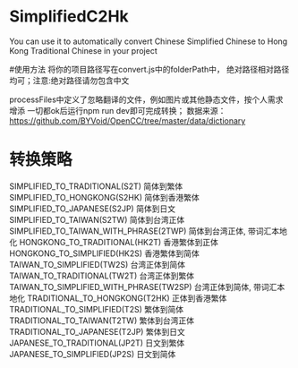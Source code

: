 # SimplifiedC2Hk
You can use it to automatically convert Chinese Simplified Chinese to Hong Kong Traditional Chinese in your project

#使用方法
将你的项目路径写在convert.js中的folderPath中，
绝对路径相对路径均可；注意:绝对路径请勿包含中文

processFiles中定义了忽略翻译的文件，例如图片或其他静态文件，按个人需求
增添
一切都ok后运行npm run dev即可完成转换；
数据来源：https://github.com/BYVoid/OpenCC/tree/master/data/dictionary

# 转换策略

SIMPLIFIED_TO_TRADITIONAL(S2T)	简体到繁体
SIMPLIFIED_TO_HONGKONG(S2HK)	简体到香港繁体
SIMPLIFIED_TO_JAPANESE(S2JP)	简体到日文
SIMPLIFIED_TO_TAIWAN(S2TW)	简体到台湾正体
SIMPLIFIED_TO_TAIWAN_WITH_PHRASE(2TWP)	简体到台湾正体, 带词汇本地化
HONGKONG_TO_TRADITIONAL(HK2T)	香港繁体到正体
HONGKONG_TO_SIMPLIFIED(HK2S)	香港繁体到简体
TAIWAN_TO_SIMPLIFIED(TW2S)	台湾正体到简体
TAIWAN_TO_TRADITIONAL(TW2T)	台湾正体到繁体
TAIWAN_TO_SIMPLIFIED_WITH_PHRASE(TW2SP)	台湾正体到简体, 带词汇本地化
TRADITIONAL_TO_HONGKONG(T2HK)	正体到香港繁体
TRADITIONAL_TO_SIMPLIFIED(T2S)	繁体到简体
TRADITIONAL_TO_TAIWAN(T2TW)	繁体到台湾正体
TRADITIONAL_TO_JAPANESE(T2JP)	繁体到日文
JAPANESE_TO_TRADITIONAL(JP2T)	日文到繁体
JAPANESE_TO_SIMPLIFIED(JP2S)	日文到简体

